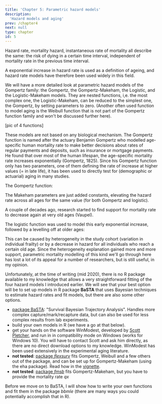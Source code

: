 ```yaml
---
title: 'Chapter 5: Parametric hazard models'
description:
  'Hazard models and aging'
prev: /chapter4
next: null
type: chapter
id: 5
---
```


<exercise id="1" title="What is the hazard rate and why analyse it?">

Hazard rate, mortality hazard, instantaneous rate of mortality all describe the same: the risk of dying in a certain time interval, independent of mortality rate in the previous time interval. 

A exponential increase in hazard rate is used as a definition of ageing, and hazard rate models have therefore been used widely in this field. 

We will have a more detailed look at parametric hazard models of the Gompertz family: the Gompertz, the Gompertz-Makeham, the Logistic, and the Logistic-Makeham models. They are nested functions, i,e. the most complex one, the Logistic-Makeham, can be reduced to the simplest one, the Gompertz, by setting parameters to zero. (Another often used function to model aging is the Weibull function that is not part of the Gompertz function family and won't be discussed further here).

[pic of 4 functions]

These models are not based on any biological mechanism. The Gompertz function is named after the actuary Benjamin Gompertz who modelled age-specific human mortality rate to make better decisions about rates of regular payments and deposits, such as insurance or mortgage payments. He found that over most of the human lifespan, the age-specific mortality rate increases exponentially (Gompertz, 1825). Since his Gompertz function only has two parameters, one of them defining the rate of increase at higher values (= in late life), it has been used to directly test for (demographic or actuarial) aging in many studies.

The Gompertz function:



The Makeham parameters are just added constants, elevating the hazard rate across all ages for the same value (for both Gompertz and logistic).

A couple of decades ago, research started to find support for mortality rate to decrease again at very old ages (Vaupel). 

The logistic function was used to model this early exponential increase, followed by a levelling off at older ages:



This can be caused by heterogeneity in the study cohort (variation in individual frailty) or by a decrease in hazard for all individuals who reach a certain old age. Since the heterogeneity explanation gained more and more support, parametric mortality modelling of this kind we'll go through here has lost a lot of its appeal  for a number of researchers, but is still useful, in my opinion.

</exercise>

<exercise id="2" title="Fitting Gompertz family functions in R">

Unfortunately, at the time of writing (mid 2020), there is no R package available to my knowledge that allows a very straightforward fitting of the four hazard models I introduced earlier. We will see that your best option will be to set up models in R package **BaSTA** that uses Bayesian techniques to estimate hazard rates and fit models, but there are also some other options.

- [package BaSTA](https://imada.sdu.dk/~colchero/basta/): "Survival Bayesian Trajectory Analysis". Handles more complex capture/mark/recapture data, but can also be used for less complex results from lab experiments.
- build your own models in R (we have a go at that below).
- get your hands on the software WinModest, developed by [Scott Pletcher](https://sites.google.com/a/umich.edu/pletcher-lab/), and run in in compatibility mode on Windows (works for Windows 10). You will have to contact Scott and ask him directly, as there are no direct download options to my knowledge. WinModest has been used extensively in the experimental aging literature.
- **not tested**: [package *flexsurv*](https://rdrr.io/cran/flexsurv/) fits Gompertz, Weibull and a few others out of the package, and can be set up for Gompertz-Makeham (using the eha package). Read how in the [vignette](https://cran.r-project.org/web/packages/flexsurv/vignettes/flexsurv.pdf).
-  **not tested**: [package *fmsb*](http://minato.sip21c.org/msb/man/GompertzMakeham.html) fits Gompertz-Makeham, but you have to provide the mortality rate *qx*



Before we move on to BaSTA, I will show how to write your own functions and fit them in the package *bbmle* (there are many ways you could potentially accomplish that in R).

</exercise>

</exercise>

<exercise id="2" title="A short go at modelling interaction effects on Gompertz parameters">



</exercise>